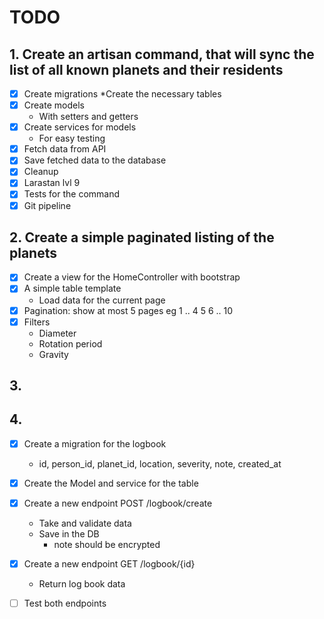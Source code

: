 # TODO

## 1. Create an artisan command, that will sync the list of all known planets and their residents
 * [x] Create migrations
   *Create the necessary tables
 * [x] Create models
   * With setters and getters
 * [x] Create services for models
   * For easy testing
 * [x] Fetch data from API
 * [x] Save fetched data to the database
 * [x] Cleanup
 * [x] Larastan lvl 9
 * [x] Tests for the command
 * [x] Git pipeline

## 2. Create a simple paginated listing of the planets
 * [x] Create a view for the HomeController with bootstrap
 * [x] A simple table template
   * Load data for the current page
 * [x] Pagination: show at most 5 pages eg 1 .. 4 5 6 .. 10
 * [x] Filters
   * Diameter
   * Rotation period
   * Gravity

## 3. 

## 4. 
 * [x] Create a migration for the logbook
   * id, person_id, planet_id, location, severity, note, created_at
 * [x] Create the Model and service for the table
 * [x] Create a new endpoint POST /logbook/create
   * Take and validate data
   * Save in the DB
     * note should be encrypted
 * [x] Create a new endpoint GET /logbook/{id}
   * Return log book data
 * [ ] Test both endpoints

